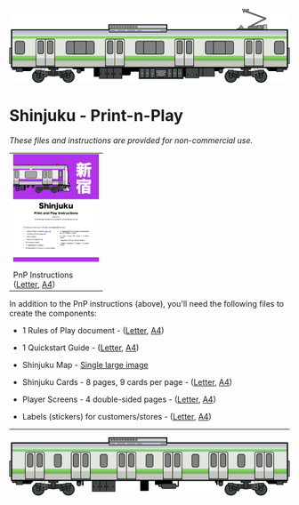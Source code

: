 ![Train Car](../images/train-car.png)

# Shinjuku - Print-n-Play

_These files and instructions are provided for non-commercial use._

| |
| --- |
| <a href="https://garykac.github.io/shinjuku/pnp/shinjuku-pnp/shinjuku-pnp-instr.pdf"><img src="shinjuku-pnp/shinjuku-pnp-instr-tn.png" height="200px"/></a> |
| PnP Instructions<br/>(<a href="https://garykac.github.io/shinjuku/pnp/shinjuku-pnp/shinjuku-pnp-instr.pdf">Letter</a>, <a href="https://garykac.github.io/shinjuku/pnp/shinjuku-pnp/shinjuku-pnp-instr-a4.pdf">A4</a>) |

In addition to the PnP instructions (above), you'll need the following files to create the components:

* 1 Rules of Play document - ([Letter](https://garykac.github.io/shinjuku/docs/shinjuku_rules.pdf), [A4](https://garykac.github.io/shinjuku/docs/shinjuku_rules_a4.pdf))

* 1 Quickstart Guide - ([Letter](https://garykac.github.io/shinjuku/docs/shinjuku_quickstart.pdf), [A4](https://garykac.github.io/shinjuku/docs/shinjuku_quickstart_a4.pdf))

* Shinjuku Map - [Single large image](https://garykac.github.io/shinjuku/pnp/shinjuku-pnp/map-color.jpg)

* Shinjuku Cards - 8 pages, 9 cards per page - ([Letter](https://garykac.github.io/shinjuku/pnp/shinjuku-pnp/cards-color.pdf), [A4](https://garykac.github.io/shinjuku/pnp/shinjuku-pnp/cards-color-a4.pdf))

* Player Screens - 4 double-sided pages - ([Letter](https://garykac.github.io/shinjuku/pnp/shinjuku-pnp/screens.pdf), [A4](https://garykac.github.io/shinjuku/pnp/shinjuku-pnp/screens-a4.pdf))

* Labels (stickers) for customers/stores - ([Letter](https://garykac.github.io/shinjuku/pnp/shinjuku-pnp/stickers.pdf), [A4](https://garykac.github.io/shinjuku/pnp/shinjuku-pnp/stickers-a4.pdf))

<hr/>

![Train Car](../images/train-car-6.png)
